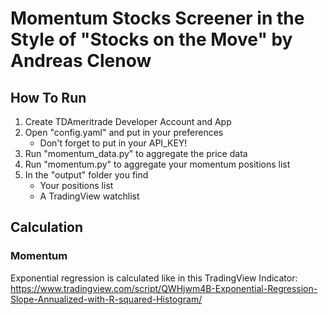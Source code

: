 # Momentum Stocks Screener in the Style of "Stocks on the Move" by Andreas Clenow
## How To Run
1. Create TDAmeritrade Developer Account and App
2. Open "config.yaml" and put in your preferences
   - Don't forget to put in your API_KEY! 
3. Run "momentum_data.py" to aggregate the price data
4. Run "momentum.py" to aggregate your momentum positions list
5. In the "output" folder you find
   - Your positions list
   - A TradingView watchlist



## Calculation

### Momentum

Exponential regression is calculated like in this TradingView Indicator: https://www.tradingview.com/script/QWHjwm4B-Exponential-Regression-Slope-Annualized-with-R-squared-Histogram/
